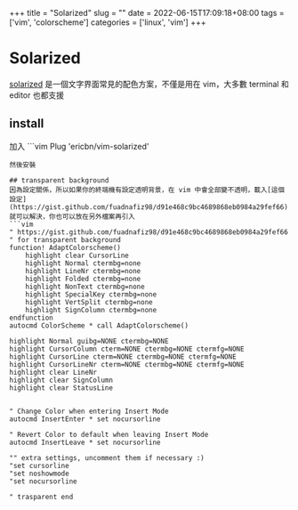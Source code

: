 +++
title = "Solarized"
slug = ""
date = 2022-06-15T17:09:18+08:00
tags = ['vim', 'colorscheme']
categories = ['linux', 'vim']
+++

# Solarized
[solarized](https://ethanschoonover.com/solarized/) 是一個文字界面常見的配色方案，不僅是用在 vim，大多數 terminal 和 editor 也都支援

## install
加入 ```vim
Plug 'ericbn/vim-solarized'
```
然後安裝

## transparent background
因為設定關係，所以如果你的終端機有設定透明背景，在 vim 中會全部變不透明，載入[這個設定](https://gist.github.com/fuadnafiz98/d91e468c9bc4689868eb0984a29fef66)就可以解決，你也可以放在另外檔案再引入
```vim
" https://gist.github.com/fuadnafiz98/d91e468c9bc4689868eb0984a29fef66
" for transparent background
function! AdaptColorscheme()
	highlight clear CursorLine
	highlight Normal ctermbg=none
	highlight LineNr ctermbg=none
	highlight Folded ctermbg=none
	highlight NonText ctermbg=none
	highlight SpecialKey ctermbg=none
	highlight VertSplit ctermbg=none
	highlight SignColumn ctermbg=none
endfunction
autocmd ColorScheme * call AdaptColorscheme()

highlight Normal guibg=NONE ctermbg=NONE
highlight CursorColumn cterm=NONE ctermbg=NONE ctermfg=NONE
highlight CursorLine cterm=NONE ctermbg=NONE ctermfg=NONE
highlight CursorLineNr cterm=NONE ctermbg=NONE ctermfg=NONE
highlight clear LineNr
highlight clear SignColumn
highlight clear StatusLine


" Change Color when entering Insert Mode
autocmd InsertEnter * set nocursorline

" Revert Color to default when leaving Insert Mode
autocmd InsertLeave * set nocursorline

"" extra settings, uncomment them if necessary :)
"set cursorline
"set noshowmode
"set nocursorline

" trasparent end
```
